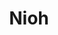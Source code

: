 ---
title: Nioh
crosslinks:
- h1z1
- shinju
- ochokocup
- darksouls
- livven
- Gamingcirclejerk
- PS4
- gatekeeping
- DarkSouls3JPN
- StreetFighter
- pics
- mallninjashit
- AskReddit
- Naruto
- pumparum
- PS4Deals
- SummerReddit
- AmItheAsshole
- sloths
- SummonSign
---